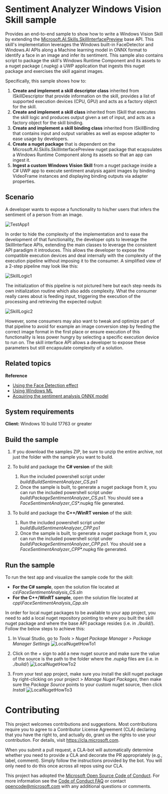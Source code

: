 ﻿# Sentiment Analyzer Windows Vision Skill sample

Provides an end-to-end sample to show how to write a Windows Vision Skill by extending the [Microsoft.AI.Skills.SkillInterfacePreview](./doc/Microsoft.AI.Skills.SkillInterfacePreview.md) base API.
This skill's implementation leverages the Windows built-in FaceDetector and Windows.AI APIs along a Machine learning model in ONNX format to identify a face in an image and infer its sentiment.
This sample also contains script to package the skill's Windows Runtime Component and its assets to a nuget package (.nupkg) a UWP application that ingests this nuget package and exercises the skill against images.

Specifically, this sample shows how to:

1. **Create and implement a skill descriptor class** inherited from ISkillDescriptor that provide information on the skill, provides a list of supported execution devices (CPU, GPU) and acts as a factory object for the skill.
2. **Create and implement a skill class** inherited from ISkill that executes the skill logic and produces output given a set of input, and acts as a factory object for the skill binding.
3. **Create and implement a skill binding class** inherited from ISkillBinding that contains input and output variables as well as expose adapter to ease usage by developers.
4. **Create a nuget package** that is dependent on the Microsoft.AI.Skills.SkillInterfacePreview nuget package that ecapsulates a Windows Runtime Component along its assets so that an app can ingest it.
5. **Ingest a custom Windows Vision Skill** from a nuget package inside a C# UWP app to execute sentiment analysis againt images by binding VideoFrame instances and displaying binding outputs via adapter properties.

## Scenario
A developer wants to expose a functionality to his/her users that infers the sentiment of a person from an image.

![TestApp1](./doc/TestApp1.jpg)

In order to hide the complexity of the implementation and to ease the development of that functionality, the developer opts to leverage the SkillInterface APIs, extending the main classes to leverage the consistent API paradigm it introduces. This allows the developer to expose the compatible execution devices and deal internally with the complexity of the execution pipeline without imposing it to the consumer. A simplified view of a 2-step pipeline may look like this: 
 
 ![SkillLogic1](./doc/SkillLogic1.jpg)

The initialization of this pipeline is not pictured here but each step needs its own initialization routine which also adds complexity. What the consumer really cares about is feeding input, triggering the execution of the processing and retrieving the expected output: 
 
 ![SkillLogic2](./doc/SkillLogic2.jpg)

However, some consumers may also want to tweak and optimize part of that pipeline to avoid for example an image conversion step by feeding the correct image format in the first place or ensure execution of this functionality is less power hungry by selecting a specific execution device to run on. The skill interface API allows a developer to expose these parameters but still encapsulate complexity of a solution. 

## Related topics
**Reference**
- [Using the Face Detection effect](https://docs.microsoft.com/en-us/uwp/api/Windows.Media.FaceAnalysis.FaceDetector)
- [Using Windows ML](https://docs.microsoft.com/en-us/windows/ai/)
- [Acquiring the sentiment analysis ONNX model](https://github.com/onnx/models/tree/master/emotion_ferplus)

## System requirements

**Client:** Windows 10 build 17763 or greater

## Build the sample

1. If you download the samples ZIP, be sure to unzip the entire archive, not just the folder with the sample you want to build.

2. To build and package the **C# version** of the skill:
    1. Run the included powershell script under *build\BuildSentimentAnalyzer_CS.ps1*
    2. Once the sample is built, to generate a nuget package from it, you can run the included powershell script under *build\PackageSentimentAnalyzer_CS.ps1*. You should see a *FaceSentimentAnalyzer_CS**.nupkg file generated.

3. To build and package the **C++/WinRT version** of the skill:
    1. Run the included powershell script under *build\BuildSentimentAnalyzer_CPP.ps1*
    2. Once the sample is built, to generate a nuget package from it, you can run the included powershell script under *build\PackageSentimentAnalyzer_CPP.ps1*. You should see a *FaceSentimentAnalyzer_CPP**.nupkg file generated.

## Run the sample

To run the test app and visualize the sample code for the skill:
- **For the C# sample**, open the solution file located at *cs\FaceSentimentAnalysis_CS.sln*
- **For the C++/WinRT sample**, open the solution file located at *cpp\FaceSentimentAnalysis_Cpp.sln*

In order for local nuget packages to be available to your app project, you need to add a local nuget repository pointing to where you built the skill nuget package and where the base API package resides (i.e. in ./*build*/). Follow the below steps to achieve this:
1. In Visual Studio, go to *Tools* \> *Nuget Package Manager* \> *Package Manager Settings*
![LocalNugetHowTo1](./doc/localNugetHowTo1.jpg)

2. Click on the *+* sign to add a new nuget source and make sure the value of the source is the path to the folder where the *.nupkg* files are (i.e. in *./build/*)
![LocalNugetHowTo2](./doc/localNugetHowTo2.jpg)

3. From your test app project, make sure you install the skill nuget package by right-clicking on your project \> *Manage Nuget Packages*, then make sure the *Package Source* points to your custom nuget source, then click *Install*
![LocalNugetHowTo3](./doc/localNugetHowTo3.jpg)


# Contributing

This project welcomes contributions and suggestions.  Most contributions require you to agree to a
Contributor License Agreement (CLA) declaring that you have the right to, and actually do, grant us
the rights to use your contribution. For details, visit https://cla.microsoft.com.

When you submit a pull request, a CLA-bot will automatically determine whether you need to provide
a CLA and decorate the PR appropriately (e.g., label, comment). Simply follow the instructions
provided by the bot. You will only need to do this once across all repos using our CLA.

This project has adopted the [Microsoft Open Source Code of Conduct](https://opensource.microsoft.com/codeofconduct/).
For more information see the [Code of Conduct FAQ](https://opensource.microsoft.com/codeofconduct/faq/) or
contact [opencode@microsoft.com](mailto:opencode@microsoft.com) with any additional questions or comments.
